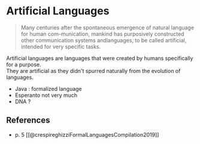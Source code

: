 ---
---

# Artificial Languages

> Many centuries after the spontaneous emergence of natural language for human com-munication, mankind has purposively constructed other communication systems andlanguages, to be called artificial, intended for very specific tasks.


Artificial languages are languages that were created by humans specifically for a purpose.  
They are artificial as they didn't spurred naturally from the evolution of languages.

- Java : formalized language
- Esperanto not very much
- DNA ?

## References

- p. 5 [[@crespireghizziFormalLanguagesCompilation2019]]
